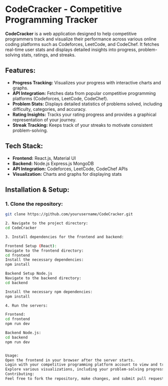# CodeCracker - Competitive Programming Tracker

**CodeCracker** is a web application designed to help competitive programmers track and visualize their performance across various online coding platforms such as Codeforces, LeetCode, and CodeChef. It fetches real-time user stats and displays detailed insights into progress, problem-solving stats, ratings, and streaks.

## Features:
- **Progress Tracking:** Visualizes your progress with interactive charts and graphs.
- **API Integration:** Fetches data from popular competitive programming platforms (Codeforces, LeetCode, CodeChef).
- **Problem Stats:** Displays detailed statistics of problems solved, including difficulty, categories, and accuracy.
- **Rating Insights:** Tracks your rating progress and provides a graphical representation of your journey.
- **Streak Tracking:** Keeps track of your streaks to motivate consistent problem-solving.

## Tech Stack:
- **Frontend:** React.js, Material UI
- **Backend:** Node.js Express.js MongoDB
- **API Integration:** Codeforces, LeetCode, CodeChef APIs
- **Visualization:** Charts and graphs for displaying stats

## Installation & Setup:

### 1. Clone the repository:
```bash
git clone https://github.com/yourusername/CodeCracker.git

2. Navigate to the project directory:
cd CodeCracker

3. Install dependencies for the frontend and backend:

Frontend Setup (React):
Navigate to the frontend directory:
cd frontend
Install the necessary dependencies:
npm install

Backend Setup Node.js
Navigate to the backend directory:
cd backend

Install the necessary npm dependencies:
npm install

4. Run the servers:

Frontend:
cd frontend
npm run dev

Backend Node.js:
cd backend
npm run dev


Usage:
Open the frontend in your browser after the server starts.
Login with your competitive programming platform account to view and track your stats.
Explore various visualizations, including your problem-solving progress, rating changes, and streaks.
Contributing:
Feel free to fork the repository, make changes, and submit pull requests. Any contributions or suggestions are welcome!
